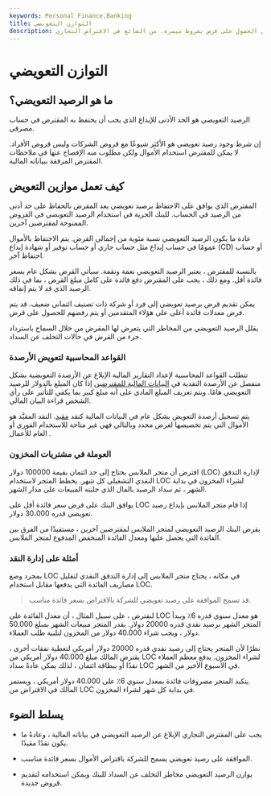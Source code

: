 ```yaml
---
keywords: Personal Finance,Banking
title: التوازن التعويضي
description: الرصيد التعويضي هو الحد الأدنى الذي يجب على المقترض إيداعه من أجل الحصول على قرض بشروط ميسرة. من الشائع في الاقتراض التجاري.
---
```


# التوازن التعويضي
## ما هو الرصيد التعويضي؟

الرصيد التعويضي هو الحد الأدنى للإيداع الذي يجب أن يحتفظ به المقترض في حساب مصرفي.

إن شرط وجود رصيد تعويضي هو الأكثر شيوعًا مع قروض الشركات وليس قروض الأفراد. لا يمكن للمقترض استخدام الأموال ولكن مطلوب منه الإفصاح عنها في ملاحظات المقترض المرفقة ببياناته المالية.

## كيف تعمل موازين التعويض

المقترض الذي يوافق على الاحتفاظ برصيد تعويضي يعد المقرض بالحفاظ على حد أدنى من الرصيد في الحساب. للبنك الحرية في استخدام الرصيد التعويضي في القروض الممنوحة لمقترضين آخرين.

عادة ما يكون الرصيد التعويضي نسبة مئوية من إجمالي القرض. يتم الاحتفاظ بالأموال عمومًا في حساب إيداع مثل حساب جاري أو حساب توفير أو شهادة إيداع (CD) أو حساب احتفاظ آخر.

بالنسبة للمقترض ، يعتبر الرصيد التعويضي نعمة ونقمة. سيأتي القرض بشكل عام بسعر فائدة أقل. ومع ذلك ، يجب على المقترض دفع فائدة على كامل مبلغ القرض ، بما في ذلك الرصيد الذي قد لا يتم إنفاقه.

يمكن تقديم قرض برصيد تعويضي إلى فرد أو شركة ذات تصنيف ائتماني ضعيف. قد يتم فرض معدلات فائدة أعلى على هؤلاء المتقدمين أو يتم رفضهم للحصول على قرض.

يقلل الرصيد التعويضي من المخاطر التي يتعرض لها المقرض من خلال السماح باسترداد جزء من القرض في حالات التخلف عن السداد.

### القواعد المحاسبية لتعويض الأرصدة

تتطلب القواعد المحاسبية لإعداد التقارير المالية الإبلاغ عن الأرصدة التعويضية بشكل منفصل عن الأرصدة النقدية في [البيانات المالية للمقترضين](/financial-statements) إذا كان المبلغ بالدولار للرصيد التعويضي هامًا. ويتم تعريف المبلغ المادي على أنه مبلغ كبير بما يكفي للتأثير على رأي الشخص قراءة البيان المالي.

يتم تسجيل أرصدة التعويض بشكل عام في البيانات المالية كنقد [مقيد](/restricted-cash). النقد المقيَّد هو الأموال التي يتم تخصيصها لغرض محدد وبالتالي فهي غير متاحة للاستخدام الفوري أو العام للأعمال .

### العوملة في مشتريات المخزون

افترض أن متجر الملابس يحتاج إلى حد ائتمان بقيمة 100000 دولار (LOC) لإدارة التدفق النقدي التشغيلي كل شهر. يخطط المتجر لاستخدام LOC لشراء المخزون في بداية الشهر ، ثم سداد الرصيد بالمال الذي جلبته المبيعات على مدار الشهر.

يوافق البنك على فرض سعر فائدة أقل على LOC إذا قام متجر الملابس بإيداع رصيد تعويضي قدره 30،000 دولار.

يقرض البنك الرصيد التعويضي لمتجر الملابس لمقترضين آخرين ، مستفيدًا من الفرق بين الفائدة التي يحصل عليها ومعدل الفائدة المنخفض المدفوع لمتجر الملابس.

### أمثلة على إدارة النقد

بمجرد وضع LOC في مكانه ، يحتاج متجر الملابس إلى إدارة التدفق النقدي لتقليل مصاريف الفائدة التي يدفعها مقابل استخدام LOC.

> قد تسمح الموافقة على رصيد تعويضي للشركة بالاقتراض بسعر فائدة مناسب.

>

لنفترض ، على سبيل المثال ، أن معدل الفائدة على LOC هو معدل سنوي قدره 6٪ ويبدأ المتجر الشهر برصيد نقدي قدره 20000 دولار. يقدر المتجر مبيعات الشهر بمبلغ 50.000 دولار ، ويجب شراء 40.000 دولار من المخزون لتلبية طلب العملاء.

نظرًا لأن المتجر يحتاج إلى رصيد نقدي قدره 20000 دولار أمريكي لتغطية نفقات أخرى ، يقترض المالك مبلغ 40.000 دولار أمريكي من LOC لشراء المخزون. يدفع معظم العملاء نقدًا أو ببطاقة ائتمان ، لذلك يمكن عادةً سداد LOC في الأسبوع الأخير من الشهر.

يتكبد المتجر مصروفات فائدة بمعدل سنوي 6٪ على 40.000 دولار أمريكي ، ويستمر المالك في الاقتراض من LOC في بداية كل شهر لشراء المخزون.

## يسلط الضوء

- يجب على المقترض التجاري الإبلاغ عن الرصيد التعويضي في بياناته المالية ، وعادةً ما يكون نقدًا مقيدًا.

- الموافقة على رصيد تعويضي يسمح للشركة باقتراض الأموال بسعر فائدة مناسب.

- يوازن الرصيد التعويضي مخاطر التخلف عن السداد للبنك ويمكن استخدامه لتقديم قروض جديدة.

